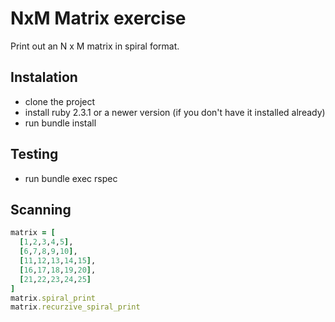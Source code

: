# NxM Matrix exercise

Print out an N x M matrix in spiral format.

## Instalation

* clone the project
* install ruby 2.3.1 or a newer version (if you don't have it installed already)
* run bundle install

## Testing

* run bundle exec rspec

## Scanning
```ruby
matrix = [
  [1,2,3,4,5],
  [6,7,8,9,10],
  [11,12,13,14,15],
  [16,17,18,19,20],
  [21,22,23,24,25]
]
matrix.spiral_print
matrix.recurzive_spiral_print
```
